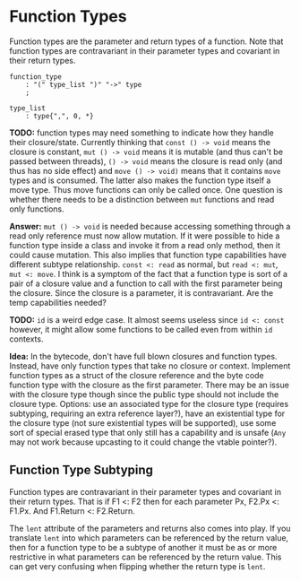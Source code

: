 # Function Types

Function types are the parameter and return types of a function. Note that function types are
contravariant in their parameter types and covariant in their return types.

```grammar
function_type
    : "(" type_list ")" "->" type
    ;

type_list
    : type{",", 0, *}
```

**TODO:** function types may need something to indicate how they handle their closure/state.
Currently thinking that `const () -> void` means the closure is constant, `mut () -> void` means it
is mutable (and thus can't be passed between threads), `() -> void` means the closure is read only
(and thus has no side effect) and `move () -> void)` means that it contains `move` types and is
consumed. The latter also makes the function type itself a move type. Thus move functions can only
be called once. One question is whether there needs to be a distinction between `mut` functions and
read only functions.

**Answer:** `mut () -> void` is needed because accessing something through a read only reference
must now allow mutation. If it were possible to hide a function type inside a class and invoke it
from a read only method, then it could cause mutation. This also implies that function type
capabilities have different subtype relationship. `const <: read` as normal, but `read <: mut`, `mut
<: move`. I think is a symptom of the fact that a function type is sort of a pair of a closure value
and a function to call with the first parameter being the closure. Since the closure is a parameter,
it is contravariant. Are the temp capabilities needed?

**TODO:** `id` is a weird edge case. It almost seems useless since `id <: const` however, it might
allow some functions to be called even from within `id` contexts.

**Idea:** In the bytecode, don't have full blown closures and function types. Instead, have only
function types that take no closure or context. Implement function types as a struct of the closure
reference and the byte code function type with the closure as the first parameter. There may be an
issue with the closure type though since the public type should not include the closure type.
Options: use an associated type for the closure type (requires subtyping, requiring an extra
reference layer?), have an existential type for the closure type (not sure existential types will be
supported), use some sort of special erased type that only still has a capability and is unsafe
(`Any` may not work because upcasting to it could change the vtable pointer?).

## Function Type Subtyping

Function types are contravariant in their parameter types and covariant in their return types. That
is if F1 <: F2 then for each parameter Px, F2.Px <: F1.Px. And F1.Return <: F2.Return.

The `lent` attribute of the parameters and returns also comes into play. If you translate `lent`
into which parameters can be referenced by the return value, then for a function type to be a
subtype of another it must be as or more restrictive in what parameters can be referenced by the
return value. This can get very confusing when flipping whether the return type is `lent`.
